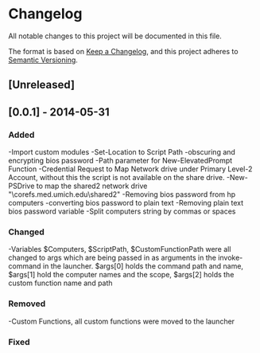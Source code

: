 # Changelog
All notable changes to this project will be documented in this file.

The format is based on [Keep a Changelog](https://keepachangelog.com/en/1.0.0/),
and this project adheres to [Semantic Versioning](https://semver.org/spec/v2.0.0.html).

## [Unreleased]

## [0.0.1] - 2014-05-31

### Added
-Import custom modules
-Set-Location to Script Path
-obscuring and encrypting bios password
-Path parameter for New-ElevatedPrompt Function
-Credential Request to Map Network drive under Primary Level-2 Account, without this the script is not available on the share drive.
-New-PSDrive to map the shared2 network drive "\\corefs.med.umich.edu\shared2"
-Removing bios password from hp computers
-converting bios password to plain text
-Removing plain text bios password variable
-Split computers string by commas or spaces

### Changed
-Variables $Computers, $ScriptPath, $CustomFunctionPath were all changed to args which are being passed in as arguments in the invoke-command in the launcher.  $args[0] holds the command path and name, $args[1] hold the computer names and the scope, $args[2] holds the custom function name and path
### Removed
-Custom Functions, all custom functions were moved to the launcher

### Fixed